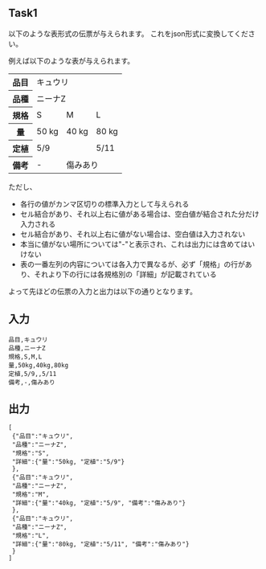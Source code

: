 ## Task1

以下のような表形式の伝票が与えられます。
これをjson形式に変換してください。

例えば以下のような表が与えられます。
<table>
  <tr>
    <th>品目</th>
    <td colspan="3">キュウリ</td>
  </tr>
  <tr>
    <th>品種</th>
    <td colspan="3">ニーナZ</td>
  </tr>
  <tr>
    <th>規格</td>
    <td>S</td>
    <td>M</td>
    <td>L</td>
  </tr>
  <tr>
    <th>量</th>
    <td>50 kg</td>
    <td>40 kg</td>
    <td>80 kg</td>
  </tr>
  <tr>
    <th>定植</th>
    <td colspan="2">5/9</td>
    <td>5/11</td>
  </tr>
  <tr>
    <th>備考</th>
    <td>-</td>
    <td colspan="2">傷みあり</td>
  </tr>
</table>


ただし、
- 各行の値がカンマ区切りの標準入力として与えられる
- セル結合があり、それ以上右に値がある場合は、空白値が結合された分だけ入力される
- セル結合があり、それ以上右に値がない場合は、空白値は入力されない
- 本当に値がない場所については"-"と表示され、これは出力には含めてはいけない
- 表の一番左列の内容については各入力で異なるが、必ず「規格」の行があり、それより下の行には各規格別の「詳細」が記載されている

よって先ほどの伝票の入力と出力は以下の通りとなります。

## 入力
```plain
品目,キュウリ
品種,ニーナZ
規格,S,M,L
量,50kg,40kg,80kg
定植,5/9,,5/11
備考,-,傷みあり
```

## 出力
```
[
 {"品目":"キュウリ",
 "品種":"ニーナZ",
 "規格":"S",
 "詳細":{"量":"50kg, "定植":"5/9"}
 },
 {"品目":"キュウリ",
 "品種":"ニーナZ",
 "規格":"M",
 "詳細":{"量":"40kg, "定植":"5/9", "備考":"傷みあり"}
 },
 {"品目":"キュウリ",
 "品種":"ニーナZ",
 "規格":"L",
 "詳細":{"量":"80kg, "定植":"5/11", "備考":"傷みあり"}
 }
]
```
